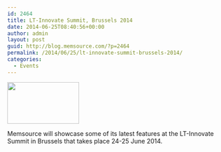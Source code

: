 ```yaml
---
id: 2464
title: LT-Innovate Summit, Brussels 2014
date: 2014-06-25T08:40:56+00:00
author: admin
layout: post
guid: http://blog.memsource.com/?p=2464
permalink: /2014/06/25/lt-innovate-summit-brussels-2014/
categories:
  - Events
---
```

[<img class=" size-full wp-image-2466 alignleft" title="LT-Innovate" src="/wp-content/uploads/2014/06/LT-Innovate1.png" alt="" width="164" height="95" />](http://lti.e-unlimited.com/)

Memsource will showcase some of its latest features at the LT-Innovate Summit in Brussels that takes place 24-25 June 2014.<!--more-->
